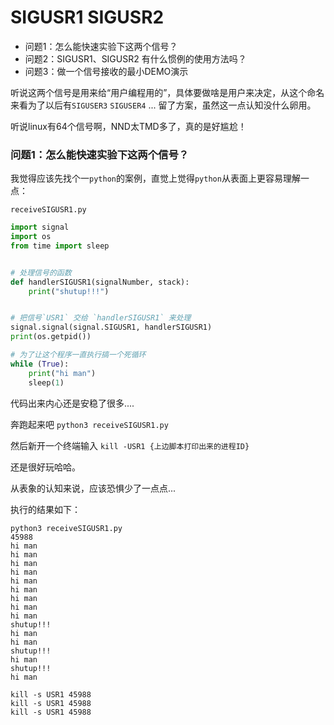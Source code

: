 SIGUSR1 SIGUSR2
================

* 问题1：怎么能快速实验下这两个信号？
* 问题2：SIGUSR1、SIGUSR2 有什么惯例的使用方法吗？
* 问题3：做一个信号接收的最小DEMO演示

听说这两个信号是用来给“用户编程用的”，具体要做啥是用户来决定，从这个命名来看为了以后有`SIGUSER3` `SIGUSER4` ... 留了方案，虽然这一点认知没什么卵用。

听说linux有64个信号啊，NND太TMD多了，真的是好尴尬！


### 问题1：怎么能快速实验下这两个信号？



我觉得应该先找个一`python`的案例，直觉上觉得`python`从表面上更容易理解一点：

`receiveSIGUSR1.py`

```python 
import signal
import os
from time import sleep


# 处理信号的函数
def handlerSIGUSR1(signalNumber, stack):
    print("shutup!!!")


# 把信号`USR1` 交给 `handlerSIGUSR1` 来处理
signal.signal(signal.SIGUSR1, handlerSIGUSR1)
print(os.getpid())

# 为了让这个程序一直执行搞一个死循环
while (True):
    print("hi man")
    sleep(1)

```

代码出来内心还是安稳了很多....

奔跑起来吧 `python3 receiveSIGUSR1.py`

然后新开一个终端输入 `kill -USR1 {上边脚本打印出来的进程ID}`

还是很好玩哈哈。

从表象的认知来说，应该恐惧少了一点点...

执行的结果如下：

```
python3 receiveSIGUSR1.py
45988
hi man
hi man
hi man
hi man
hi man
hi man
hi man
hi man
hi man
shutup!!!
hi man
hi man
shutup!!!
hi man
shutup!!!
hi man
```

```
kill -s USR1 45988
kill -s USR1 45988
kill -s USR1 45988
```
